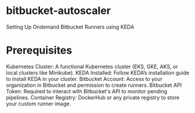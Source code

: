 # bitbucket-autoscaler
Setting Up Ondemand Bitbucket Runners using KEDA


# Prerequisites
Kubernetes Cluster: A functional Kubernetes cluster (EKS, GKE, AKS, or local clusters like Minikube).
KEDA Installed: Follow KEDA’s installation guide to install KEDA in your cluster.
Bitbucket Account: Access to your organization in Bitbucket and permission to create runners.
Bitbucket API Token: Required to interact with Bitbucket's API to monitor pending pipelines.
Container Registry: DockerHub or any private registry to store your custom runner image.
